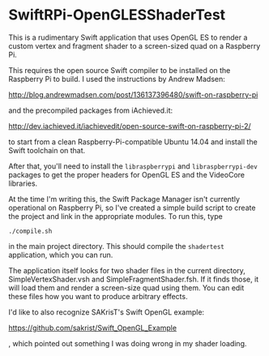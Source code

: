 # SwiftRPi-OpenGLESShaderTest

This is a rudimentary Swift application that uses OpenGL ES to render a custom vertex and fragment shader to a screen-sized quad on a Raspberry Pi.

This requires the open source Swift compiler to be installed on the Raspberry Pi to build. I used the instructions by Andrew Madsen:

http://blog.andrewmadsen.com/post/136137396480/swift-on-raspberry-pi

and the precompiled packages from iAchieved.it:

http://dev.iachieved.it/iachievedit/open-source-swift-on-raspberry-pi-2/

to start from a clean Raspberry-Pi-compatible Ubuntu 14.04 and install the Swift toolchain on that.

After that, you'll need to install the `libraspberrypi` and `libraspberrypi-dev` packages to get the proper headers for OpenGL ES and the VideoCore libraries.

At the time I'm writing this, the Swift Package Manager isn't currently operational on Raspberry Pi, so I've created a simple build script to create the project and link in the appropriate modules. To run this, type

    ./compile.sh 

in the main project directory. This should compile the `shadertest` application, which you can run.

The application itself looks for two shader files in the current directory, SimpleVertexShader.vsh and SimpleFragmentShader.fsh. If it finds those, it will load them and render a screen-size quad using them. You can edit these files how you want to produce arbitrary effects.

I'd like to also recognize SAKrisT's Swift OpenGL example:

https://github.com/sakrist/Swift_OpenGL_Example

, which pointed out something I was doing wrong in my shader loading.